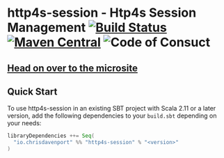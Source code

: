 # http4s-session - Htp4s Session Management [![Build Status](https://travis-ci.com/ChristopherDavenport/http4s-session.svg?branch=master)](https://travis-ci.com/ChristopherDavenport/http4s-session) [![Maven Central](https://maven-badges.herokuapp.com/maven-central/io.chrisdavenport/http4s-session_2.12/badge.svg)](https://maven-badges.herokuapp.com/maven-central/io.chrisdavenport/http4s-session_2.12) ![Code of Consuct](https://img.shields.io/badge/Code%20of%20Conduct-Scala-blue.svg)

## [Head on over to the microsite](https://ChristopherDavenport.github.io/http4s-session)

## Quick Start

To use http4s-session in an existing SBT project with Scala 2.11 or a later version, add the following dependencies to your
`build.sbt` depending on your needs:

```scala
libraryDependencies ++= Seq(
  "io.chrisdavenport" %% "http4s-session" % "<version>"
)
```

